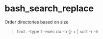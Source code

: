 # bash_search_replace

Order directories based on size

> find . -type f  -exec du -h {} + | sort -r -h
